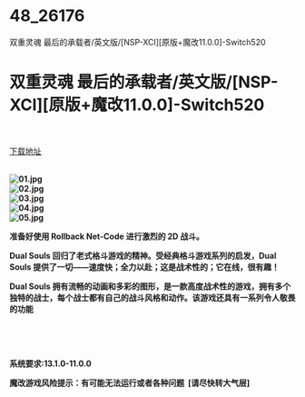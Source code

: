 # 48_26176
双重灵魂 最后的承载者/英文版/[NSP-XCI][原版+魔改11.0.0]-Switch520
# 双重灵魂 最后的承载者/英文版/[NSP-XCI][原版+魔改11.0.0]-Switch520
 <br/></br>
[下载地址](https://www.switch520.cc/article/26176 "下载地址")
<br/></br>

<p><strong><img title="01.jpg" src="https://www.switch520.cc/muke_img/2022_01_07_90bb8a6ff8b52.jpg" alt="01.jpg"></strong><br>
<strong><img title="02.jpg" src="https://www.switch520.cc/muke_img/2022_01_07_70640bb40ebc3.jpg" alt="02.jpg"></strong><br>
<strong><img title="03.jpg" src="https://www.switch520.cc/muke_img/2022_01_07_59a31c78a5e02.jpg" alt="03.jpg"></strong><br>
<strong><img title="04.jpg" src="https://www.switch520.cc/muke_img/2022_01_07_87fd90e595f0b.jpg" alt="04.jpg"></strong><br>
<strong><img title="05.jpg" src="https://www.switch520.cc/muke_img/2022_01_07_f6b2b690e1dcb.jpg" alt="05.jpg">&nbsp;</strong></p>
<p><strong>准备好使用 Rollback Net-Code 进行激烈的 2D 战斗。</strong></p>
<p><strong>Dual Souls 回归了老式格斗游戏的精神。受经典格斗游戏系列的启发，Dual Souls 提供了一切——速度快；全力以赴；这是战术性的；它在线，很有趣！</strong></p>
<p><strong>Dual Souls 拥有流畅的动画和多彩的图形，是一款高度战术性的游戏，拥有多个独特的战士，每个战士都有自己的战斗风格和动作。该游戏还具有一系列令人敬畏的功能</strong></p>
<p>&nbsp;</p>
<p>&nbsp;</p>
<p><strong>系统要求:13.1.0-11.0.0</strong></p>
<p><strong>魔改游戏风险提示：有可能无法运行或者各种问题 &nbsp;[请尽快转大气层]</strong></p>



